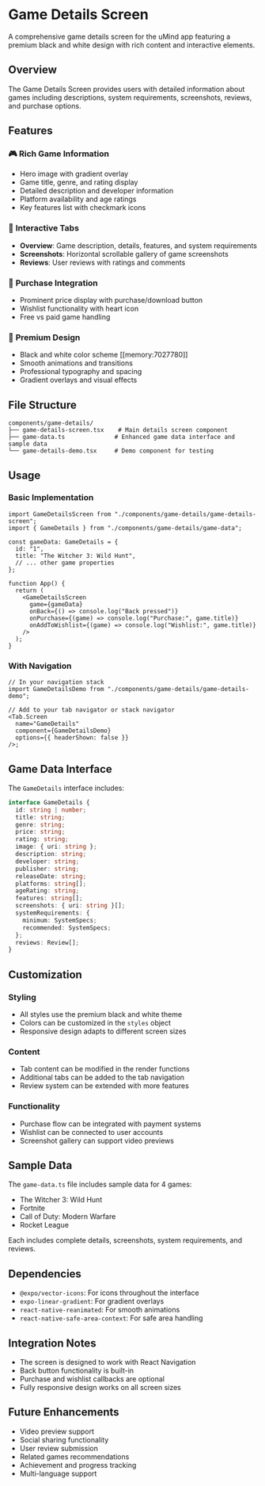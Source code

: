 # Game Details Screen

A comprehensive game details screen for the uMind app featuring a premium black and white design with rich content and interactive elements.

## Overview

The Game Details Screen provides users with detailed information about games including descriptions, system requirements, screenshots, reviews, and purchase options.

## Features

### 🎮 **Rich Game Information**

- Hero image with gradient overlay
- Game title, genre, and rating display
- Detailed description and developer information
- Platform availability and age ratings
- Key features list with checkmark icons

### 📱 **Interactive Tabs**

- **Overview**: Game description, details, features, and system requirements
- **Screenshots**: Horizontal scrollable gallery of game screenshots
- **Reviews**: User reviews with ratings and comments

### 🛒 **Purchase Integration**

- Prominent price display with purchase/download button
- Wishlist functionality with heart icon
- Free vs paid game handling

### 🎨 **Premium Design**

- Black and white color scheme [[memory:7027780]]
- Smooth animations and transitions
- Professional typography and spacing
- Gradient overlays and visual effects

## File Structure

```
components/game-details/
├── game-details-screen.tsx    # Main details screen component
├── game-data.ts              # Enhanced game data interface and sample data
└── game-details-demo.tsx     # Demo component for testing
```

## Usage

### Basic Implementation

```tsx
import GameDetailsScreen from "./components/game-details/game-details-screen";
import { GameDetails } from "./components/game-details/game-data";

const gameData: GameDetails = {
  id: "1",
  title: "The Witcher 3: Wild Hunt",
  // ... other game properties
};

function App() {
  return (
    <GameDetailsScreen
      game={gameData}
      onBack={() => console.log("Back pressed")}
      onPurchase={(game) => console.log("Purchase:", game.title)}
      onAddToWishlist={(game) => console.log("Wishlist:", game.title)}
    />
  );
}
```

### With Navigation

```tsx
// In your navigation stack
import GameDetailsDemo from "./components/game-details/game-details-demo";

// Add to your tab navigator or stack navigator
<Tab.Screen
  name="GameDetails"
  component={GameDetailsDemo}
  options={{ headerShown: false }}
/>;
```

## Game Data Interface

The `GameDetails` interface includes:

```typescript
interface GameDetails {
  id: string | number;
  title: string;
  genre: string;
  price: string;
  rating: string;
  image: { uri: string };
  description: string;
  developer: string;
  publisher: string;
  releaseDate: string;
  platforms: string[];
  ageRating: string;
  features: string[];
  screenshots: { uri: string }[];
  systemRequirements: {
    minimum: SystemSpecs;
    recommended: SystemSpecs;
  };
  reviews: Review[];
}
```

## Customization

### Styling

- All styles use the premium black and white theme
- Colors can be customized in the `styles` object
- Responsive design adapts to different screen sizes

### Content

- Tab content can be modified in the render functions
- Additional tabs can be added to the tab navigation
- Review system can be extended with more features

### Functionality

- Purchase flow can be integrated with payment systems
- Wishlist can be connected to user accounts
- Screenshot gallery can support video previews

## Sample Data

The `game-data.ts` file includes sample data for 4 games:

- The Witcher 3: Wild Hunt
- Fortnite
- Call of Duty: Modern Warfare
- Rocket League

Each includes complete details, screenshots, system requirements, and reviews.

## Dependencies

- `@expo/vector-icons`: For icons throughout the interface
- `expo-linear-gradient`: For gradient overlays
- `react-native-reanimated`: For smooth animations
- `react-native-safe-area-context`: For safe area handling

## Integration Notes

- The screen is designed to work with React Navigation
- Back button functionality is built-in
- Purchase and wishlist callbacks are optional
- Fully responsive design works on all screen sizes

## Future Enhancements

- Video preview support
- Social sharing functionality
- User review submission
- Related games recommendations
- Achievement and progress tracking
- Multi-language support
